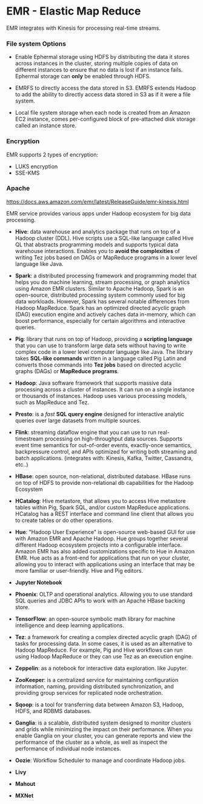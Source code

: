 # EMR - Elastic Map Reduce

EMR integrates with Kinesis for processing real-time streams.

### File system Options

- Enable Ephermal storage using HDFS by distributing the data it stores across instances in the cluster, storing multiple copies of data on different instances to ensure that no data is lost if an instance fails. Ephermal storage can **only** be enabled through HDFS.

- EMRFS to directly access the data stored in S3. EMRFS extends Hadoop to add the ability to directly access data stored in S3 as if it were a file system.

- Local file system storage when each node is created from an Amazon EC2 instance, comes per-configured block of pre-attached disk storage called an instance store.

### Encryption

EMR supports 2 types of encryption:
- LUKS encryption
- SSE-KMS

### Apache

https://docs.aws.amazon.com/emr/latest/ReleaseGuide/emr-kinesis.html

EMR service provides various apps under Hadoop ecosystem for big data processing.

- **Hive**: data warehouse and analytics package that runs on top of a Hadoop cluster (DDL). Hive scripts use a SQL-like language called Hive QL that abstracts programming models and supports typical data warehouse interactions. Enables you to **avoid the complexities** of writing Tez jobs based on DAGs or MapReduce programs in a lower level language like Java.

- **Spark**: a distributed processing framework and programming model that helps you do machine learning, stream processing, or graph analytics using Amazon EMR clusters. Similar to Apache Hadoop, Spark is an open-source, distributed processing system commonly used for big data workloads. However, Spark has several notable differences from Hadoop MapReduce. Spark has an optimized directed acyclic graph (DAG) execution engine and actively caches data in-memory, which can boost performance, especially for certain algorithms and interactive queries.

- **Pig**: library that runs on top of Hadoop, providing a **scripting language** that you can use to transform large data sets without having to write complex code in a lower level computer language like Java. The library takes **SQL-like commands** written in a language called Pig Latin and converts those commands into **Tez jobs** based on directed acyclic graphs (DAGs) or **MapReduce programs**.

- **Hadoop**: Java software framework that supports massive data processing across a cluster of instances. It can run on a single instance or thousands of instances. Hadoop uses various processing models, such as MapReduce and Tez.

- **Presto**: is a _fast_ **SQL query engine** designed for interactive analytic queries over large datasets from multiple sources.

- **Flink**: streaming dataflow engine that you can use to run real-timestream processing on high-throughput data sources. Supports event time semantics for out-of-order events, exactly-once semantics, backpressure control, and APIs optimized for writing both streaming and batch applications. (integrates with: Kinesis, Kafka, Twitter, Cassandra, etc..)

- **HBase**: open source, non-relational, distributed database. HBase runs on top of HDFS to provide non-relational db capabilities for the Hadoop Ecosystem

- **HCatalog**: Hive metastore, that allows you to access Hive metastore tables within Pig, Spark SQL, and/or custom MapReduce applications. HCatalog has a REST interface and command line client that allows you to create tables or do other operations.

- **Hue**: "Hadoop User Experience" is open-source web-based GUI for use with Amazon EMR and Apache Hadoop. Hue groups together several different Hadoop ecosystem projects into a configurable interface. Amazon EMR has also added customizations specific to Hue in Amazon EMR. Hue acts as a front-end for applications that run on your cluster, allowing you to interact with applications using an interface that may be more familiar or user-friendly. Hive and Pig editors.

- **Jupyter Notebook**

- **Phoenix**: OLTP and operational analytics. Allowing you to use standard SQL queries and JDBC APIs to work with an Apache HBase backing store.

- **TensorFlow**: an open-source symbolic math library for machine intelligence and deep learning applications. 

- **Tez**: a framework for creating a complex directed acyclic graph (DAG) of tasks for processing data. In some cases, it is used as an alternative to Hadoop MapReduce. For example, Pig and Hive workflows can run using Hadoop MapReduce or they can use Tez as an execution engine.

- **Zeppelin**: as a notebook for interactive data exploration. like Jupyter.

- **ZooKeeper**: is a centralized service for maintaining configuration information, naming, providing distributed synchronization, and providing group services for replicated node orchestration.

- **Sqoop**:  is a tool for transferring data between Amazon S3, Hadoop, HDFS, and RDBMS databases. 

- **Ganglia**: is a scalable, distributed system designed to monitor clusters and grids while minimizing the impact on their performance. When you enable Ganglia on your cluster, you can generate reports and view the performance of the cluster as a whole, as well as inspect the performance of individual node instances.

- **Oozie**: Workflow Scheduler to manage and coordinate Hadoop jobs. 

- **Livy**
- **Mahout**
- **MXNet** 